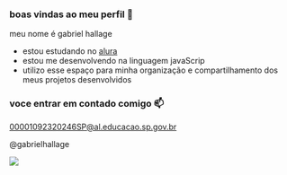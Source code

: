 ### boas vindas ao meu perfil 💙

meu nome é gabriel hallage 

- estou estudando no [alura](htts://www.alura.com.br)
- estou me desenvolvendo na linguagem javaScrip
- utilizo esse espaço para minha organização e compartilhamento dos meus projetos desenvolvidos

### voce entrar em contado comigo 📫

00001092320246SP@al.educacao.sp.gov.br

@gabrielhallage

![](https://media1.tenor.com/m/mCiM7CmGGI4AAAAC/naruto.gif)
